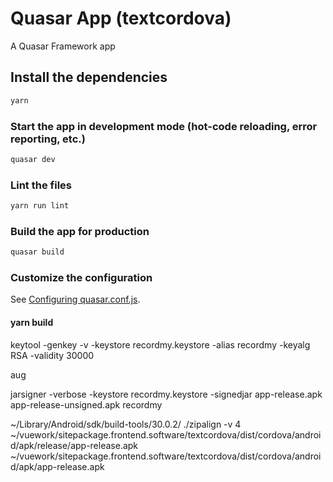 # Quasar App (textcordova)

A Quasar Framework app

## Install the dependencies

```bash
yarn
```

### Start the app in development mode (hot-code reloading, error reporting, etc.)

```bash
quasar dev
```

### Lint the files

```bash
yarn run lint
```

### Build the app for production

```bash
quasar build
```

### Customize the configuration

See [Configuring quasar.conf.js](https://quasar.dev/quasar-cli/quasar-conf-js).

#### yarn build

keytool -genkey -v -keystore recordmy.keystore -alias recordmy -keyalg RSA -validity 30000

aug

jarsigner -verbose -keystore recordmy.keystore -signedjar app-release.apk app-release-unsigned.apk recordmy

~/Library/Android/sdk/build-tools/30.0.2/
./zipalign -v 4 ~/vuework/sitepackage.frontend.software/textcordova/dist/cordova/android/apk/release/app-release.apk ~/vuework/sitepackage.frontend.software/textcordova/dist/cordova/android/apk/app-release.apk
